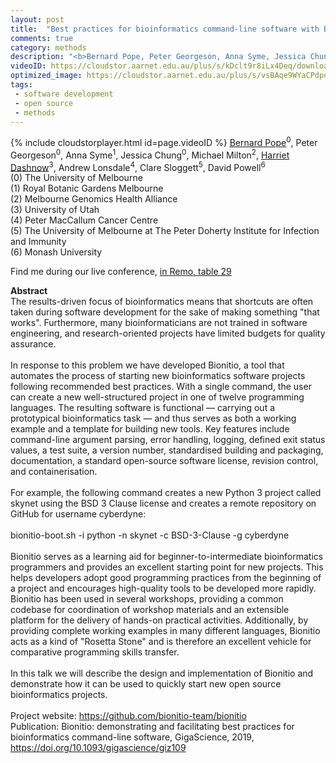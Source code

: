 ```yaml
---
layout: post
title:  "Best practices for bioinformatics command-line software with Bionitio"
comments: true
category: methods
description: "<b>Bernard Pope, Peter Georgeson, Anna Syme, Jessica Chung, Michael Milton, Harriet Dashnow, Andrew Lonsdale, Clare Sloggett, David Powell</b><br/>The results-driven focus of bioinformatics means t..."
videoID: https://cloudstor.aarnet.edu.au/plus/s/kDclt9r8iLx4Deq/download
optimized_image: https://cloudstor.aarnet.edu.au/plus/s/vsBAqe9WYaCPdpq/download
tags:
 - software development
 - open source
 - methods
---
```

{% include cloudstorplayer.html id=page.videoID %}
[<u>Bernard Pope</u>](http://www.berniepope.id.au/)<sup>0</sup>, Peter Georgeson<sup>0</sup>, Anna Syme<sup>1</sup>, Jessica Chung<sup>0</sup>, Michael Milton<sup>2</sup>, [Harriet Dashnow](http://www.harrietdashnow.com)<sup>3</sup>, Andrew Lonsdale<sup>4</sup>, Clare Sloggett<sup>5</sup>, David Powell<sup>6</sup><br/>
\(0\) The University of Melbourne<br/>
\(1\) Royal Botanic Gardens Melbourne<br/>
\(2\) Melbourne Genomics Health Alliance<br/>
\(3\) University of Utah<br/>
\(4\) Peter MacCallum Cancer Centre<br/>
\(5\) The University of Melbourne at The Peter Doherty Institute for Infection and Immunity<br/>
\(6\) Monash University

Find me during our live conference, [in Remo, table 29](https://remo.co)

<b>Abstract</b><br/>
The results-driven focus of bioinformatics means that shortcuts are often taken during software development for the sake of making something "that works". Furthermore, many bioinformaticians are not trained in software engineering, and research-oriented projects have limited budgets for quality assurance.<br/><br/>In response to this problem we have developed Bionitio, a tool that automates the process of starting new bioinformatics software projects following recommended best practices. With a single command, the user can create a new well-structured project in one of twelve programming languages. The resulting software is functional — carrying out a prototypical bioinformatics task — and thus serves as both a working example and a template for building new tools. Key features include command-line argument parsing, error handling, logging, defined exit status values, a test suite, a version number, standardised building and packaging, documentation, a standard open-source software license, revision control, and containerisation.<br/><br/>For example, the following command creates a new Python 3 project called skynet using the BSD 3 Clause license and creates a remote repository on GitHub for username cyberdyne:<br/><br/>    bionitio-boot.sh -i python -n skynet -c BSD-3-Clause -g cyberdyne<br/><br/>Bionitio serves as a learning aid for beginner-to-intermediate bioinformatics programmers and provides an excellent starting point for new projects. This helps developers adopt good programming practices from the beginning of a project and encourages high-quality tools to be developed more rapidly. Bionitio has been used in several workshops, providing a common codebase for coordination of workshop materials and an extensible platform for the delivery of hands-on practical activities. Additionally, by providing complete working examples in many different languages, Bionitio acts as a kind of "Rosetta Stone" and is therefore an excellent vehicle for comparative programming skills transfer.<br/><br/>In this talk we will describe the design and implementation of Bionitio and demonstrate how it can be used to quickly start new open source bioinformatics projects.<br/><br/>Project website: https://github.com/bionitio-team/bionitio<br/>Publication: Bionitio: demonstrating and facilitating best practices for bioinformatics command-line software, GigaScience, 2019, https://doi.org/10.1093/gigascience/giz109
